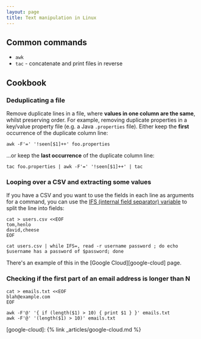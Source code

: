 ```yaml
---
layout: page
title: Text manipulation in Linux
---
```


## Common commands

- `awk`
- `tac` - concatenate and print files in reverse

## Cookbook

### Deduplicating a file

Remove duplicate lines in a file, where **values in one column are the same**, whilst preserving order. For example, removing duplicate properties in a key/value property file (e.g. a Java `.properties` file). Either keep the **first** occurrence of the duplicate column line:

    awk -F'=' '!seen[$1]++' foo.properties

...or keep the **last occurrence** of the duplicate column line:

    tac foo.properties | awk -F'=' '!seen[$1]++' | tac

### Looping over a CSV and extracting some values

If you have a CSV and you want to use the fields in each line as arguments for a command, you can use the [IFS (internal field separator) variable][ifs] to split the line into fields:

```shell
cat > users.csv <<EOF
tom,henlo
david,cheese
EOF

cat users.csv | while IFS=, read -r username password ; do echo $username has a password of $password; done
```

There's an example of this in the [Google Cloud][google-cloud] page.

### Checking if the first part of an email address is longer than N

```shell
cat > emails.txt <<EOF
blah@example.com
EOF

awk -F'@' '{ if (length($1) > 10) { print $1 } }' emails.txt
awk -F'@' '(length($1) > 10)' emails.txt
```

[ifs]: https://www.gnu.org/software/bash/manual/html_node/Word-Splitting.html
[google-cloud]: {% link _articles/google-cloud.md %}

